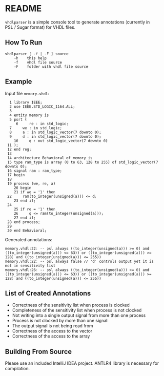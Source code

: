 # README

`vhdlparser` is a simple console tool to generate annotations
(currently in PSL / Sugar format) for VHDL files.

## How To Run

~~~~~~~~~~
vhdlparser [ -f | -F ] source
    -h    this help
    -f    vhdl file source
    -F    folder with vhdl file source
~~~~~~~~~~

## Example

Input file `memory.vhdl`:

~~~~~~~~~~
  1 library IEEE;
  2 use IEEE.STD_LOGIC_1164.ALL;
  3
  4 entity memory is
  5 port (
	 6     re : in std_logic;
  7     we : in std_logic;
  8     a : in std_logic_vector(7 downto 0);
  9     d : in std_logic_vector(7 downto 0);
	10     q : out std_logic_vector(7 downto 0)
 11 );
 12 end reg;
 13
 14 architecture Behavioral of memory is
 15 type ram_type is array (0 to 63, 128 to 255) of std_logic_vector(7 downto 0);
 16 signal ram : ram_type;
 17 begin
 18
 19 process (we, re, a)
	20 begin
	21 if we = '1' then
 22     ram(to_integer(unsigned(a))) <= d;
	23 end if;
 24
	25 if re = '1' then
	26     q <= ram(to_integer(unsigned(a)));
	27 end if;
 28 end process;
 29
 30 end Behavioral;
~~~~~~~~~~

Generated annotations:

~~~~~~~~~~
memory.vhdl:22: -- psl always ((to_integer(unsigned(a))) >= 0) and ((to_integer(unsigned(a))) <= 63)) or ((to_integer(unsigned(a))) >= 128) and ((to_integer(unsigned(a))) <= 255))
memory.vhdl:22: -- psl always false // 'd' controls output yet it is not in sensitivity list
memory.vhdl:26: -- psl always ((to_integer(unsigned(a))) >= 0) and ((to_integer(unsigned(a))) <= 63)) or ((to_integer(unsigned(a))) >= 128) and ((to_integer(unsigned(a))) <= 255))
~~~~~~~~~~

## List of Created Annotations
 * Correctness of the sensitivity list when process is clocked 
 * Completeness of the sensitivity list when process is not clocked 
 * Not writing into a single output signal from more than one process 
 * Process is not clocked by more than one signal 
 * The output signal is not being read from 
 * Correctness of the access to the vector 
 * Correctness of the access to the array
 
## Building From Source

Please use an included IntelliJ IDEA project. ANTLR4 library is necessary
for compilation.
 



